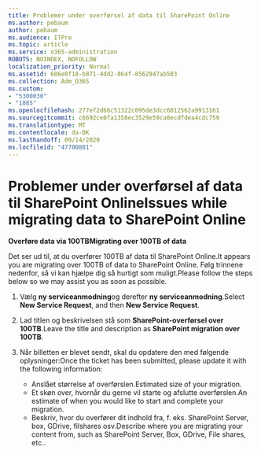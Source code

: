 ```yaml
---
title: Problemer under overførsel af data til SharePoint Online
ms.author: pebaum
author: pebaum
ms.audience: ITPro
ms.topic: article
ms.service: o365-administration
ROBOTS: NOINDEX, NOFOLLOW
localization_priority: Normal
ms.assetid: 686e8f18-b871-4dd2-864f-8562947ab583
ms.collection: Adm_O365
ms.custom:
- "5300030"
- "1885"
ms.openlocfilehash: 277ef2d66c51322c095de3dcc6012562a9913161
ms.sourcegitcommit: c6692ce0fa1358ec3529e59ca0ecdfdea4cdc759
ms.translationtype: MT
ms.contentlocale: da-DK
ms.lasthandoff: 09/14/2020
ms.locfileid: "47700881"
---
```

# <a name="issues-while-migrating-data-to-sharepoint-online"></a><span data-ttu-id="3c0dc-102">Problemer under overførsel af data til SharePoint Online</span><span class="sxs-lookup"><span data-stu-id="3c0dc-102">Issues while migrating data to SharePoint Online</span></span>

<span data-ttu-id="3c0dc-103">**Overføre data via 100TB**</span><span class="sxs-lookup"><span data-stu-id="3c0dc-103">**Migrating over 100TB of data**</span></span>

<span data-ttu-id="3c0dc-104">Det ser ud til, at du overfører 100TB af data til SharePoint Online.</span><span class="sxs-lookup"><span data-stu-id="3c0dc-104">It appears you are migrating over 100TB of data to SharePoint Online.</span></span> <span data-ttu-id="3c0dc-105">Følg trinnene nedenfor, så vi kan hjælpe dig så hurtigt som muligt.</span><span class="sxs-lookup"><span data-stu-id="3c0dc-105">Please follow the steps below so we may assist you as soon as possible.</span></span> 

1. <span data-ttu-id="3c0dc-106">Vælg **ny serviceanmodning**og derefter **ny serviceanmodning**.</span><span class="sxs-lookup"><span data-stu-id="3c0dc-106">Select **New Service Request**, and then **New Service Request**.</span></span> 
2. <span data-ttu-id="3c0dc-107">Lad titlen og beskrivelsen stå som **SharePoint-overførsel over 100TB**.</span><span class="sxs-lookup"><span data-stu-id="3c0dc-107">Leave the title and description as **SharePoint migration over 100TB**.</span></span>
3. <span data-ttu-id="3c0dc-108">Når billetten er blevet sendt, skal du opdatere den med følgende oplysninger:</span><span class="sxs-lookup"><span data-stu-id="3c0dc-108">Once the ticket has been submitted, please update it with the following information:</span></span> 

    - <span data-ttu-id="3c0dc-109">Anslået størrelse af overførslen.</span><span class="sxs-lookup"><span data-stu-id="3c0dc-109">Estimated size of your migration.</span></span>
    - <span data-ttu-id="3c0dc-110">Et skøn over, hvornår du gerne vil starte og afslutte overførslen.</span><span class="sxs-lookup"><span data-stu-id="3c0dc-110">An estimate of when you would like to start and complete your migration.</span></span>
    - <span data-ttu-id="3c0dc-111">Beskriv, hvor du overfører dit indhold fra, f. eks. SharePoint Server, box, GDrive, filshares osv.</span><span class="sxs-lookup"><span data-stu-id="3c0dc-111">Describe where you are migrating your content from, such as SharePoint Server, Box, GDrive, File shares, etc..</span></span>
